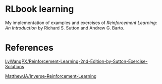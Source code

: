 # RLbook learning

My implementation of examples and exercises of *Reinforcement Learning: An Introduction* by Richard S. Sutton and Andrew G. Barto.

# References

[LyWangPX/Reinforcement-Learning-2nd-Edition-by-Sutton-Exercise-Solutions](https://github.com/LyWangPX/Reinforcement-Learning-2nd-Edition-by-Sutton-Exercise-Solutions)

[MatthewJA/Inverse-Reinforcement-Learning](https://github.com/MatthewJA/Inverse-Reinforcement-Learning)

